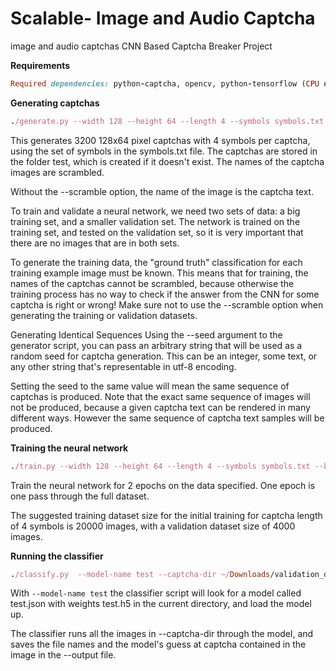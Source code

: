 # Scalable- Image and Audio Captcha
image and audio captchas 
CNN Based Captcha Breaker Project 

**Requirements**

```ruby
Required dependencies: python-captcha, opencv, python-tensorflow (CPU or GPU)
```

**Generating captchas** 

```ruby
./generate.py --width 128 --height 64 --length 4 --symbols symbols.txt --count 3200 --scramble --output-dir test
```

This generates 3200 128x64 pixel captchas with 4 symbols per captcha, using the set of symbols in the symbols.txt file. The captchas are stored in the folder test, which is created if it doesn't exist. The names of the captcha images are scrambled. 

Without the --scramble option, the name of the image is the captcha text.

To train and validate a neural network, we need two sets of data: a big training set, and a smaller validation set. The network is trained on the training set, and tested on the validation set, so it is very important that there are no images that are in both sets.

To generate the training data, the "ground truth" classification for each training example image must be known. This means that for training, the names of the captchas cannot be scrambled, because otherwise the training process has no way to check if the answer from the CNN for some captcha is right or wrong! Make sure not to use the --scramble option when generating the training or validation datasets. 

Generating Identical Sequences
Using the --seed argument to the generator script, you can pass an arbitrary string that will be used as a random seed for captcha generation. This can be an integer, some text, or any other string that's representable in utf-8 encoding.

Setting the seed to the same value will mean the same sequence of captchas is produced. Note that the exact same sequence of images will not be produced, because a given captcha text can be rendered in many different ways. However the same sequence of captcha text samples will be produced.

**Training the neural network** 

```ruby
./train.py --width 128 --height 64 --length 4 --symbols symbols.txt --batch-size 4 --epochs 2 --output-model test.h5 --train-dataset training_data --validate-dataset validation_data
```

Train the neural network for 2 epochs on the data specified. One epoch is one pass through the full dataset.

The suggested training dataset size for the initial training for captcha length of 4 symbols is 20000 images, with a validation dataset size of 4000 images.

**Running the classifier** 

```ruby
./classify.py  --model-name test --captcha-dir ~/Downloads/validation_data/ --output ~/Downloads/stuff.txt --symbols symbols.txt
```

With ```--model-name test``` the classifier script will look for a model called test.json with weights test.h5 in the current directory, and load the model up.

The classifier runs all the images in --captcha-dir through the model, and saves the file names and the model's guess at captcha contained in the image in the --output file.
